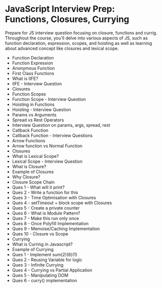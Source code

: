 # JavaScript Interview Prep: Functions, Closures, Currying

Prepare for JS interview question focusing on closure, functions and currig. Throughout the course, you'll delve into various aspects of JS, such as function declaration, expression, scopes, and hoisting as well as learning about advanced concept like closures and lexical scope.

- Function Declaration
- Function Expression
- Anonymous Function
- First Class Functions
- What is IIFE?
- IIFE - Interview Question
- Closures
- Function Scopes
- Function Scope - Interview Question
- Hoisting in Functions
- Hoisting - Interview Question
- Params vs Arguments
- Spread vs Rest Operators
- Interview Question on params, args, spread, rest
- Callback Function
- Callback Function - Interview Questions
- Arrow Functions
- Arrow function vs Normal Function
- Closures
- What is Lexical Scope?
- Lexical Scope - Interview Question
- What is Closure?
- Example of Closures
- Why Closure?
- Closure Scope Chain
- Ques 1 - What will it print?
- Ques 2 - Write a function for this
- Ques 3 - Time Optimisation with Closures
- Ques 4 - setTimeout + block scope with Closures
- Ques 5 - Create a private counter
- Ques 6 - What is Module Pattern?
- Ques 7 - Make this run only once
- Ques 8 - Once Polyfill Implementation
- Ques 9 - Memoise/Caching Implementation
- Ques 10 - Closure vs Scope
- Currying
- What is Curring in Javascript?
- Example of Currying
- Ques 1 - Implement sum(2)(6)(1)
- Ques 2 - Reusing Variable for logic
- Ques 3 - Infinite Currying
- Ques 4 - Currying vs Partial Application
- Ques 5 - Manipulating DOM
- Ques 6 - curry() implementation